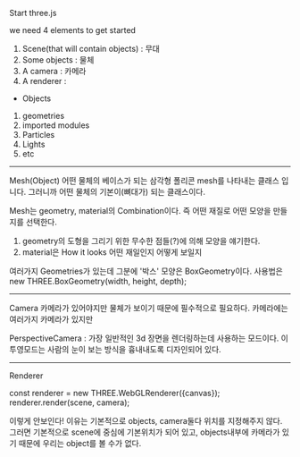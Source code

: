 Start three.js

we need 4 elements to get started

1. Scene(that will contain objects) : 무대
2. Some objects : 물체
3. A camera : 카메라
4. A renderer :

-   Objects

1. geometries
2. imported modules
3. Particles
4. Lights
5. etc

---

Mesh(Object)
어떤 물체의 베이스가 되는 삼각형 폴리콘 mesh를 나타내는 클래스 입니다.
그러니까 어떤 물체의 기본이(뼈대가) 되는 클래스이다.

Mesh는 geometry, material의 Combination이다. 즉 어떤 재질로 어떤 모양을 만들지를 선택한다.

1. geometry의 도형을 그리기 위한 무수한 점들(?)에 의해 모양을 얘기한다.
2. material은 How it looks 어떤 재일인지 어떻게 보일지

여러가지 Geometries가 있는데 그분에 '박스' 모양은 BoxGeometry이다.
사용법은
new THREE.BoxGeometry(width, height, depth);

---

Camera
카메라가 있어야지만 물체가 보이기 때문에 필수적으로 필요하다.
카메라에는 여러가지 카메라가 있지만

PerspectiveCamera : 가장 일반적인 3d 장면을 렌더링하는데 사용하는 모드이다.
이 투영모드는 사람의 눈이 보는 방식을 흉내내도록 디자인되어 있다.

---

Renderer

const renderer = new THREE.WebGLRenderer({canvas});
renderer.render(scene, camera);

이렇게 안보인다!
이유는 기본적으로 objects, camera둘다 위치를 지정해주지 않다. 그러면
기본적으로 scene에 중심에 기본위치가 되어 있고, objects내부에 카메라가 있기 때문에
우리는 object를 볼 수가 없다.
